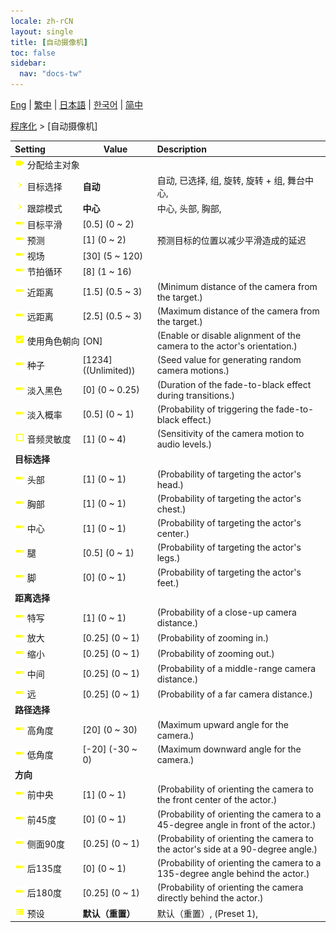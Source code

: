 ```yaml
---
locale: zh-rCN
layout: single
title: [自动摄像机]
toc: false
sidebar:
  nav: "docs-tw"
---
```

[Eng](/dancexr/menu/2025.4/motion/auto_cam) | [繁中](/tw/dancexr/menu/2025.4/motion/auto_cam) | [日本語](/jp/dancexr/menu/2025.4/motion/auto_cam) | [한국어](/kr/dancexr/menu/2025.4/motion/auto_cam) | [简中](/zh/dancexr/menu/2025.4/motion/auto_cam)

[程序化](../menu#程序化) > [自动摄像机]



| Setting | Value | Description |
| :--- | --- | :--- |
|<nobr>![videocam icon](/images/icon/ic_videocam.png) 分配给主对象</nobr>|| 
|<nobr>![chevron icon](/images/icon/ic_chevron.png) 目标选择</nobr>| **自动** | 自动, 已选择, 组, 旋转, 旋转 + 组, 舞台中心,  |
|<nobr>![chevron icon](/images/icon/ic_chevron.png) 跟踪模式</nobr>| **中心** | 中心, 头部, 胸部,  |
|<nobr>![slider icon](/images/icon/ic_slider.png) 目标平滑</nobr>| [0.5] (0 ~ 2) | 
|<nobr>![slider icon](/images/icon/ic_slider.png) 预测</nobr>| [1] (0 ~ 2) | 预测目标的位置以减少平滑造成的延迟
|<nobr>![slider icon](/images/icon/ic_slider.png) 视场</nobr>| [30] (5 ~ 120) | 
|<nobr>![slider icon](/images/icon/ic_slider.png) 节拍循环</nobr>| [8] (1 ~ 16) | 
|<nobr>![slider icon](/images/icon/ic_slider.png) 近距离</nobr>| [1.5] (0.5 ~ 3) | (Minimum distance of the camera from the target.)
|<nobr>![slider icon](/images/icon/ic_slider.png) 远距离</nobr>| [2.5] (0.5 ~ 3) | (Maximum distance of the camera from the target.)
|<nobr>![check_on icon](/images/icon/ic_check_on.png) 使用角色朝向</nobr>| [ON] | (Enable or disable alignment of the camera to the actor's orientation.)
|<nobr>![slider icon](/images/icon/ic_slider.png) 种子</nobr>| [1234] ((Unlimited)) | (Seed value for generating random camera motions.)
|<nobr>![slider icon](/images/icon/ic_slider.png) 淡入黑色</nobr>| [0] (0 ~ 0.25) | (Duration of the fade-to-black effect during transitions.)
|<nobr>![slider icon](/images/icon/ic_slider.png) 淡入概率</nobr>| [0.5] (0 ~ 1) | (Probability of triggering the fade-to-black effect.)
|<nobr>![check_off icon](/images/icon/ic_check_off.png) 音频灵敏度</nobr>| [1] (0 ~ 4) | (Sensitivity of the camera motion to audio levels.)
|<nobr> <b>目标选择</b></nobr>|| 
|<nobr>![slider icon](/images/icon/ic_slider.png) 头部</nobr>| [1] (0 ~ 1) | (Probability of targeting the actor's head.)
|<nobr>![slider icon](/images/icon/ic_slider.png) 胸部</nobr>| [1] (0 ~ 1) | (Probability of targeting the actor's chest.)
|<nobr>![slider icon](/images/icon/ic_slider.png) 中心</nobr>| [1] (0 ~ 1) | (Probability of targeting the actor's center.)
|<nobr>![slider icon](/images/icon/ic_slider.png) 腿</nobr>| [0.5] (0 ~ 1) | (Probability of targeting the actor's legs.)
|<nobr>![slider icon](/images/icon/ic_slider.png) 脚</nobr>| [0] (0 ~ 1) | (Probability of targeting the actor's feet.)
|<nobr> <b>距离选择</b></nobr>|| 
|<nobr>![slider icon](/images/icon/ic_slider.png) 特写</nobr>| [1] (0 ~ 1) | (Probability of a close-up camera distance.)
|<nobr>![slider icon](/images/icon/ic_slider.png) 放大</nobr>| [0.25] (0 ~ 1) | (Probability of zooming in.)
|<nobr>![slider icon](/images/icon/ic_slider.png) 缩小</nobr>| [0.25] (0 ~ 1) | (Probability of zooming out.)
|<nobr>![slider icon](/images/icon/ic_slider.png) 中间</nobr>| [0.25] (0 ~ 1) | (Probability of a middle-range camera distance.)
|<nobr>![slider icon](/images/icon/ic_slider.png) 远</nobr>| [0.25] (0 ~ 1) | (Probability of a far camera distance.)
|<nobr> <b>路径选择</b></nobr>|| 
|<nobr>![slider icon](/images/icon/ic_slider.png) 高角度</nobr>| [20] (0 ~ 30) | (Maximum upward angle for the camera.)
|<nobr>![slider icon](/images/icon/ic_slider.png) 低角度</nobr>| [-20] (-30 ~ 0) | (Maximum downward angle for the camera.)
|<nobr> <b>方向</b></nobr>|| 
|<nobr>![slider icon](/images/icon/ic_slider.png) 前中央</nobr>| [1] (0 ~ 1) | (Probability of orienting the camera to the front center of the actor.)
|<nobr>![slider icon](/images/icon/ic_slider.png) 前45度</nobr>| [0] (0 ~ 1) | (Probability of orienting the camera to a 45-degree angle in front of the actor.)
|<nobr>![slider icon](/images/icon/ic_slider.png) 侧面90度</nobr>| [0.25] (0 ~ 1) | (Probability of orienting the camera to the actor's side at a 90-degree angle.)
|<nobr>![slider icon](/images/icon/ic_slider.png) 后135度</nobr>| [0] (0 ~ 1) | (Probability of orienting the camera to a 135-degree angle behind the actor.)
|<nobr>![slider icon](/images/icon/ic_slider.png) 后180度</nobr>| [0.25] (0 ~ 1) | (Probability of orienting the camera directly behind the actor.)
|<nobr>![list icon](/images/icon/ic_list.png) 预设</nobr>| **默认（重置）** | 默认（重置）, (Preset 1),  |
